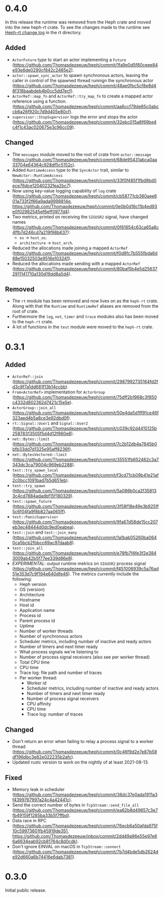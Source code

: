 # 0.4.0

In this release the runtime was removed from the Heph crate and moved into the
new heph-rt crate. To see the changes made to the runtime see [Heph-rt change
log] in the rt directory.

[Heph-rt change log]: ./rt/CHANGELOG.md

## Added

* `ActorFuture` type to start an actor implementing a `Future`
  (https://github.com/Thomasdezeeuw/heph/commit/1fa9e0d5f80ceee84e93e6de0290cf842c2485e2).
* `actor::spawn_sync_actor` to spawn synchronous actors, leaving the caller in
  control of the spawned thread runnign the synchronous actor
  (https://github.com/Thomasdezeeuw/heph/commit/48ae0fbc5cf8e8d48f318baabdeb4b0cc5dd7ecf).
* `ActorRef::map_fn` and `ActorRef::try_map_fn` to create a mapped actor
  reference using a function.
  (https://github.com/Thomasdezeeuw/heph/commit/aa6ccf79de85c0abccb6a26f920c7d9d405e80cf).
* `supervisor::StopSupervisor` logs the error and stops the actor
  (https://github.com/Thomasdezeeuw/heph/commit/32ebc015a8f69be4c4f1c43ac020675e3c96cc09).

## Changed

* The `messages` module moved to the root of crate from `actor::message`
  (https://github.com/Thomasdezeeuw/heph/commit/68de95431abca0aa33704e64364c928df5c5152c).
* Added `RuntimeAccess` type to the `SyncActor` trait, similar to
  `NewActor::RuntimeAccess`
  (https://github.com/Thomasdezeeuw/heph/commit/33f0f485f1fbd9bd0ece76dce12040232fea2bc7).
* Now using key-value logging capability of `log` crate
  (https://github.com/Thomasdezeeuw/heph/commit/cb58771cb380aee601a733f2f66a9ada9998814e,
  https://github.com/Thomasdezeeuw/heph/commit/0e0b0d16c11b4ed93e0f02982545ef6eff0977d4).
* Two metrics, printed on receiving the `SIGUSR2` signal, have changed names
  (https://github.com/Thomasdezeeuw/heph/commit/0f81654c63ca65a8c4ffb7d246cd7a219f98b637):
  * `os` -> `host_os`.
  * `architecture` -> `host_arch`.
* Reduced the allocations made joining a mapped `ActorRef`
  (https://github.com/Thomasdezeeuw/heph/commit/f0d8fc7b555fbda6d88e15032503e9516e103241).
* Reduced the allocations made sending with a mapped `ActorRef`
  (https://github.com/Thomasdezeeuw/heph/commit/80baf5b4e5d256372911141710a130d19dd8a5d4).

## Removed

* The `rt` module has been removed and now lives on as the `heph-rt` crate.
  Along with that the `Runtime` and `RuntimeRef` aliases are removed from the
  root of crate.
* Furthermore the `log`, `net`, `timer` and `trace` modules also has been moved
  to the `heph-rt` crate.
* A lot of functions in the `test` module were moved to the `heph-rt` crate.

# 0.3.1

## Added

* `ActorRef::join`
  (https://github.com/Thomasdezeeuw/heph/commit/2987992735164fd2fd3c8f7a1dd681f13b14ccbb).
* `From<ActorRef>` implementation for `ActorGroup`
  (https://github.com/Thomasdezeeuw/heph/commit/75dff2b1968c3f850c4332d802362d7421c15e5e).
* `ActorGroup::join_all`
  (https://github.com/Thomasdezeeuw/heph/commit/50e4da5d1ff91ce46f323aed4b5a8ce3e92dbd0f).
* `rt::Signal::User1` and `Signal::User2`
  (https://github.com/Thomasdezeeuw/heph/commit/c039c92d4415125b25878313505f5d4d12f960e8).
* `net::Bytes::limit`
  (https://github.com/Thomasdezeeuw/heph/commit/7c2b12db4a7845b0bfb33dd7d1325e95aff8236f).
* `net::BytesVectored::limit`
  (https://github.com/Thomasdezeeuw/heph/commit/35551fb652462c3a7343dc3ca79004c969eb2288).
* `test::try_spawn_local`
  (https://github.com/Thomasdezeeuw/heph/commit/f3cd71cb09b41e21af2c0bcc1091bad7b5d651eb).
* `test::try_spawn`
  (https://github.com/Thomasdezeeuw/heph/commit/5a086b0ca2f358133c4cd7884adadbf15f180329).
* `test::spawn_future`
  (https://github.com/Thomasdezeeuw/heph/commit/3f58f18e49e3b925ff5c6f04fa9f8b827aa065ff).
* `test::PanicSupervisor`
  (https://github.com/Thomasdezeeuw/heph/commit/9fa67d58de15cc207eb3ec48444d0dc9ed0eabea).
* `test::join` and `test::join_many`
  (https://github.com/Thomasdezeeuw/heph/commit/1a1bab05260ba0640ca5bcb2fbbcc69ac97daab8).
* `test::join_all`
  (https://github.com/Thomasdezeeuw/heph/commit/e78fb7f4fe3f2e3843009ab42b5f77ee339d86e8).
* *EXPERIMENTAL*: output runtime metrics on `SIGUSR2` process signal
  (https://github.com/Thomasdezeeuw/heph/commit/f451006939c5a76ad51e353d7c9f194e640dfe46).
  The metrics *currently* include the following:
   * Heph version
   * OS (version)
   * Architecture
   * Hostname
   * Host id
   * Application name
   * Process id
   * Parent process id
   * Uptime
   * Number of worker threads
   * Number of synchronous actors
   * Scheduler metrics, including number of inactive and ready actors
   * Number of timers and next timer ready
   * What process signals we're listening to
   * Number of process signal receivers (also see per worker thread)
   * Total CPU time
   * CPU time
   * Trace log: file path and number of traces
   * Per worker thread:
      * Worker id
      * Scheduler metrics, including number of inactive and ready actors
      * Number of timers and next timer ready
      * Number of process signal receivers
      * CPU affinity
      * CPU time
      * Trace log: number of traces

## Changed

* Don't return an error when failing to relay a process signal to a worker
  thread
  (https://github.com/Thomasdezeeuw/heph/commit/0c46f9d2e7e87b58df196dbc3e82e022235b2afc).
* Updated rustc version to work on the nightly of at least 2021-08-13.

## Fixed

* Memory leak in scheduler
  (https://github.com/Thomasdezeeuw/heph/commit/36dc37e0ada1911a3f4399767997a24c4a42441c).
* Send the correct number of bytes in `TcpStream::send_file_all`
  (https://github.com/Thomasdezeeuw/heph/commit/ea62b8d49657c3e7fb49159f1285ba33b5f7ffbd).
* Data race in RPC
  (https://github.com/Thomasdezeeuw/heph/commit/76ecb6a50afda975f10c59973601fb45919de351,
   https://github.com/Thomasdezeeuw/inbox/commit/2dd49a96e55e97e66a6634eab92cb81764c8d0cdk).
* Don't ignore EINVAL on macOS in `TcpStream::connect`
  (https://github.com/Thomasdezeeuw/heph/commit/7b7d4bde5db2624de92d660a6b74416e6dab7381).

# 0.3.0

Initial public release.
